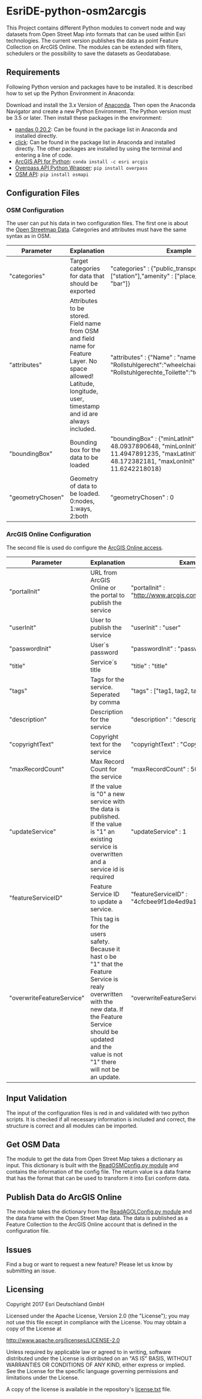 # EsriDE-python-osm2arcgis

This Project contains different Python modules to convert node and way datasets from Open Street Map into formats that can be used within Esri technologies.
The current version publishes the data as point Feature Collection on ArcGIS Online. The modules can be extended with filters, schedulers or the possibility
to save the datasets as Geodatabase.

## Requirements

Following Python version and packages have to be installed. It is described how to set up the Python Environment in Anaconda:

Download and install the 3.x Version of [Anaconda](https://www.anaconda.com/download/). Then open the Anaconda Navigator and create a new Python Environment. The Python version must be 3.5 or later. Then install these packages in the environment:

* [pandas 0.20.2](http://pandas.pydata.org/): Can be found in the package list in Anaconda and installed directly.
* [click](https://github.com/pallets/click): Can be found in the package list in Anaconda and installed directly.
The other packages are installed by using the terminal and entering a line of code.
* [ArcGIS API for Python](https://developers.arcgis.com/python/): `conda install -c esri arcgis`
* [Overpass API Python Wrapper](https://github.com/mvexel/overpass-api-python-wrapper): `pip install overpass`
* [OSM API](https://pypi.python.org/pypi/osmapi): `pip install osmapi`

## Configuration Files

### OSM Configuration

The user can put his data in two configuration files. The first one is about the [Open Streetmap Data](osmconfig.json). Categories and attributes must have the same syntax as in OSM.

| Parameter | Explanation | Example |
| --- | --- | ---|
| "categories" | Target categories for data that should be exported | "categories" : {"public_transport" : ["station"],"amenity" : ["place_of_worship", "bar"]} |
| "attributes" | Attributes to be stored. Field name from OSM and field name for Feature Layer. No space allowed! Latitude, longitude, user, timestamp and id are always included. | "attributes" : {"Name" : "name", "Rollstuhlgerecht":"wheelchair", "Rollstuhlgerechte_Toilette":"toilets:wheelchair"} |
| "boundingBox" | Bounding box for the data to be loaded | "boundingBox" : {"minLatInit" : 48.0937890648, "minLonInit" : 11.4947891235, "maxLatInit" : 48.172382181, "maxLonInit" : 11.6242218018} |
| "geometryChosen" | Geometry of data to be loaded. 0:nodes, 1:ways, 2:both | "geometryChosen" : 0 |

### ArcGIS Online Configuration

The second file is used do configure the [ArcGIS Online access](agolconfig.json).

| Parameter | Explanation | Example |
| --- | --- | ---|
| "portalInit" | URL from ArcGIS Online or the portal to publish the service | "portalInit" : "http://www.arcgis.com/home/index.html" |
| "userInit" | User to publish the service | "userInit" : "user" |
| "passwordInit" | User´s password | "passwordInit" : "password" |
| "title" | Service´s title | "title" : "title" |
| "tags" | Tags for the service. Seperated by comma | "tags" : ["tag1, tag2, tag2"] |
| "description" | Description for the service | "description" : "description." |
| "copyrightText" | Copyright text for the service | "copyrightText" : "Copyright" |
| "maxRecordCount" | Max Record Count for the service | "maxRecordCount" : 5000 |
| "updateService" | If the value is "0" a new service with the data is published. If the value is "1" an existing service is overwritten and a service id is required | "updateService" : 1 |
| "featureServiceID" | Feature Service ID to update a service. | "featureServiceID" : "4cfcbee9f1de4ed9a167e0c7b8d11825" |
| "overwriteFeatureService" | This tag is for the users safety. Because it hast o be  "1" that the Feature Service is realy overwritten with the new data. If the Feature Service should be updated and the value is not "1" there will not be an update. | "overwriteFeatureService" : 1 |



## Input Validation
The input of the configuration files is red in and validated with two python scripts. It is checked if all necessary information is included and correct, the structure is correct and
all modules can be imported. 

## Get OSM Data
The module to get the data from Open Street Map takes a dictionary as input. This dictionary is built with the [ReadOSMConfig.py module](ReadOSMConfig.py) and contains the information
of the config file. The return value is a data frame that has the format that can be used to transform it into Esri conform data.

## Publish Data do ArcGIS Online
The module takes the dictionary from the [ReadAGOLConfig.py module](ReadAGOLConfig.py) and the data frame with the Open Street Map data. The data is published as a Feature Collection
to the ArcGIS Online account that is defined in the configuration file.

## Issues 
Find a bug or want to request a new feature? Please let us know by submitting an issue.

## Licensing

Copyright 2017 Esri Deutschland GmbH

Licensed under the Apache License, Version 2.0 (the "License"); you may not use this file except in compliance with the License. You may obtain a copy of the License at

http://www.apache.org/licenses/LICENSE-2.0

Unless required by applicable law or agreed to in writing, software distributed under the License is distributed on an "AS IS" BASIS, WITHOUT WARRANTIES OR CONDITIONS OF ANY KIND, either express or implied. See the License for the specific language governing permissions and limitations under the License.

A copy of the license is available in the repository's [license.txt](license.txt) file.
